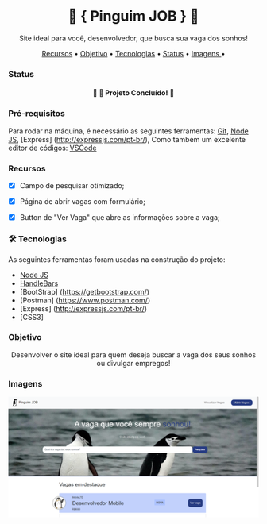 <h1 align="center"> 🐧 { Pinguim JOB }  🐧 </h1>
<p align="center"> Site ideal para você, desenvolvedor, que busca sua vaga dos sonhos!</p>

<p align="center">
 <a href="#recursos">Recursos</a> •
  <a href="#objetivo">Objetivo</a> •
 <a href="#tecnologias">Tecnologias</a> • 
 <a href="#status">Status</a> • 
 <a href=#imagens"> Imagens </a> • 
</p>


### Status


<h4 align="center"> 
	🎯 🚀 Projeto Concluído! 🎯
</h4>



### Pré-requisitos

Para rodar na máquina, é necessário as seguintes ferramentas: 
[Git](https://git-scm.com), [Node JS](https://nodejs.org/en/), [Express] (http://expressjs.com/pt-br/), 
Como também um excelente editor de códigos:  [VSCode](https://code.visualstudio.com/)


### Recursos

- [x] Campo de pesquisar otimizado;
- [x] Página de abrir vagas com formulário;
- [x] Button de "Ver Vaga" que abre as informações sobre a vaga;


### 🛠 Tecnologias

As seguintes ferramentas foram usadas na construção do projeto:

- [Node JS](https://nodejs.org/en/)
- [HandleBars](https://handlebarsjs.com/)
- [BootStrap] (https://getbootstrap.com/)
- [Postman] (https://www.postman.com/)
- [Express] (http://expressjs.com/pt-br/)
- [CSS3]

### Objetivo


 <p align="center">Desenvolver o site ideal para quem deseja buscar a vaga dos seus sonhos ou divulgar empregos!</p>



### Imagens


![Screenshot](prints/home.png)
